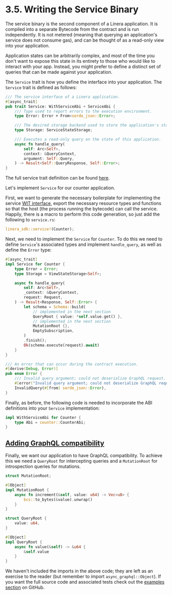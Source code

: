 # 3.5. Writing the Service Binary

The service binary is the second component of a Linera application. It is compiled into a separate Bytecode from the contract and is run independently. It is not metered (meaning that querying an application's service does not consume gas), and can be thought of as a read-only view into your application.

Application states can be arbitrarily complex, and most of the time you don't want to expose this state in its entirety to those who would like to interact with your app. Instead, you might prefer to define a distinct set of queries that can be made against your application.

The `Service` trait is how you define the interface into your application. The `Service` trait is defined as follows:

```rust
/// The service interface of a Linera application.
#[async_trait]
pub trait Service: WithServiceAbi + ServiceAbi {
    /// Type used to report errors to the execution environment.
    type Error: Error + From<serde_json::Error>;

    /// The desired storage backend used to store the application's state.
    type Storage: ServiceStateStorage;

    /// Executes a read-only query on the state of this application.
    async fn handle_query(
        self: Arc<Self>,
        context: &QueryContext,
        argument: Self::Query,
    ) -> Result<Self::QueryResponse, Self::Error>;
}
```

The full service trait definition can be found [here](https://github.com/linera-io/linera-protocol/blob/main/linera-sdk/src/lib.rs).

Let's implement `Service` for our counter application.

First, we want to generate the necessary boilerplate for implementing the service [WIT interface](https://component-model.bytecodealliance.org/design/wit.html), export the necessary resource types and functions so that the host (the process running the bytecode) can call the service. Happily, there is a macro to perform this code generation, so just add the following to `service.rs`:

```rust
linera_sdk::service!(Counter);
```

Next, we need to implement the `Service` for `Counter`. To do this we need to define `Service`'s associated types and implement `handle_query`, as well as define the `Error` type:

```rust
#[async_trait]
impl Service for Counter {
    type Error = Error;
    type Storage = ViewStateStorage<Self>;

    async fn handle_query(
        self: Arc<Self>,
        _context: &QueryContext,
        request: Request,
    ) -> Result<Response, Self::Error> {
        let schema = Schema::build(
            // implemented in the next section
            QueryRoot { value: *self.value.get() },
            // implemented in the next section
            MutationRoot {},
            EmptySubscription,
        )
        .finish();
        Ok(schema.execute(request).await)
    }
}

/// An error that can occur during the contract execution.
#[derive(Debug, Error)]
pub enum Error {
    /// Invalid query argument; could not deserialize GraphQL request.
    #[error("Invalid query argument; could not deserialize GraphQL request")]
    InvalidQuery(#[from] serde_json::Error),
}
```

Finally, as before, the following code is needed to incorporate the ABI definitions into your `Service` implementation:

```rust
impl WithServiceAbi for Counter {
    type Abi = counter::CounterAbi;
}
```

## [Adding GraphQL compatibility](https://linera.dev/sdk/service.html#adding-graphql-compatibility)

Finally, we want our application to have GraphQL compatibility. To achieve this we need a `QueryRoot` for intercepting queries and a `MutationRoot` for introspection queries for mutations.

```rust
struct MutationRoot;

#[Object]
impl MutationRoot {
    async fn increment(&self, value: u64) -> Vec<u8> {
        bcs::to_bytes(&value).unwrap()
    }
}

struct QueryRoot {
    value: u64,
}

#[Object]
impl QueryRoot {
    async fn value(&self) -> &u64 {
        &self.value
    }
}
```

We haven't included the imports in the above code; they are left as an exercise to the reader (but remember to import `async_graphql::Object`). If you want the full source code and associated tests check out the [examples section](https://github.com/linera-io/linera-protocol/blob/main/examples/counter/src/service.rs) on GitHub.